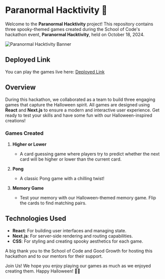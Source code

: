 # Paranormal Hacktivity 🎃

Welcome to the **Paranormal Hacktivity** project! This repository contains three spooky-themed games created during the School of Code's hackathon event, **Paranormal Hacktivity**, held on October 18, 2024.

![Paranormal Hacktivity Banner](https://snipboard.io/K9RicL.jpg)

## Deployed Link

You can play the games live here: [Deployed Link](#)

## Overview

During this hackathon, we collaborated as a team to build three engaging games that capture the Halloween spirit. All games are designed using **React** and **Next.js** to ensure a modern and interactive user experience. Get ready to test your skills and have some fun with our Halloween-inspired creations!

### Games Created

1. **Higher or Lower**
   - A card guessing game where players try to predict whether the next card will be higher or lower than the current card.

2. **Pong**
   - A classic Pong game with a chilling twist! 
3. **Memory Game**
   - Test your memory with our Halloween-themed memory game. Flip the cards to find matching pairs.
     
## Technologies Used

- **React**: For building user interfaces and managing state.
- **Next.js**: For server-side rendering and routing capabilities.
- **CSS**: For styling and creating spooky aesthetics for each game.

A big thank you to the School of Code and Good Growth for hosting this hackathon and to our mentors for their support.

Join Us!
We hope you enjoy playing our games as much as we enjoyed creating them. Happy Halloween! 🎃👻
